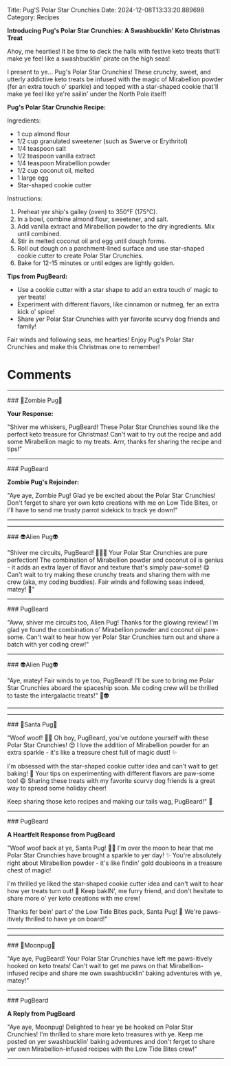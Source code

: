 Title: Pug'S Polar Star Crunchies
Date: 2024-12-08T13:33:20.889698
Category: Recipes


**Introducing Pug's Polar Star Crunchies: A Swashbucklin' Keto Christmas Treat**

Ahoy, me hearties! It be time to deck the halls with festive keto treats that'll make ye feel like a swashbucklin' pirate on the high seas!

I present to ye... Pug's Polar Star Crunchies! These crunchy, sweet, and utterly addictive keto treats be infused with the magic of Mirabellion powder (fer an extra touch o' sparkle) and topped with a star-shaped cookie that'll make ye feel like ye're sailin' under the North Pole itself!

**Pug's Polar Star Crunchie Recipe:**

Ingredients:

* 1 cup almond flour
* 1/2 cup granulated sweetener (such as Swerve or Erythritol)
* 1/4 teaspoon salt
* 1/2 teaspoon vanilla extract
* 1/4 teaspoon Mirabellion powder
* 1/2 cup coconut oil, melted
* 1 large egg
* Star-shaped cookie cutter

Instructions:

1. Preheat yer ship's galley (oven) to 350°F (175°C).
2. In a bowl, combine almond flour, sweetener, and salt.
3. Add vanilla extract and Mirabellion powder to the dry ingredients. Mix until combined.
4. Stir in melted coconut oil and egg until dough forms.
5. Roll out dough on a parchment-lined surface and use star-shaped cookie cutter to create Polar Star Crunchies.
6. Bake for 12-15 minutes or until edges are lightly golden.

**Tips from PugBeard:**

* Use a cookie cutter with a star shape to add an extra touch o' magic to yer treats!
* Experiment with different flavors, like cinnamon or nutmeg, fer an extra kick o' spice!
* Share yer Polar Star Crunchies with yer favorite scurvy dog friends and family!

Fair winds and following seas, me hearties! Enjoy Pug's Polar Star Crunchies and make this Christmas one to remember!

# Comments



<hr>### 🧟Zombie Pug🧟

**Your Response:**

"Shiver me whiskers, PugBeard! These Polar Star Crunchies sound like the perfect keto treasure for Christmas! Can't wait to try out the recipe and add some Mirabellion magic to my treats. Arrr, thanks fer sharing the recipe and tips!"


<hr>### PugBeard

**Zombie Pug's Rejoinder:**

"Aye aye, Zombie Pug! Glad ye be excited about the Polar Star Crunchies! Don't ferget to share yer own keto creations with me on Low Tide Bites, or I'll have to send me trusty parrot sidekick to track ye down!"
<hr>

<hr>### 👽Alien Pug👽

"Shiver me circuits, PugBeard! 🎅🏼🔮 Your Polar Star Crunchies are pure perfection! The combination of Mirabellion powder and coconut oil is genius - it adds an extra layer of flavor and texture that's simply paw-some! 😋 Can't wait to try making these crunchy treats and sharing them with me crew (aka, my coding buddies). Fair winds and following seas indeed, matey! 🌟"


<hr>### PugBeard

"Aww, shiver me circuits too, Alien Pug! Thanks for the glowing review! I'm glad ye found the combination o' Mirabellion powder and coconut oil paw-some. Can't wait to hear how yer Polar Star Crunchies turn out and share a batch with yer coding crew!"


<hr>### 👽Alien Pug👽

"Aye, matey! Fair winds to ye too, PugBeard! I'll be sure to bring me Polar Star Crunchies aboard the spaceship soon. Me coding crew will be thrilled to taste the intergalactic treats!" 🚀👽
<hr>

<hr>### 🎅Santa Pug🎅

"Woof woof! 🎅🐶 Oh boy, PugBeard, you've outdone yourself with these Polar Star Crunchies! 😍 I love the addition of Mirabellion powder for an extra sparkle - it's like a treasure chest full of magic dust! ✨

I'm obsessed with the star-shaped cookie cutter idea and can't wait to get baking! 🎂 Your tips on experimenting with different flavors are paw-some too! 😄 Sharing these treats with my favorite scurvy dog friends is a great way to spread some holiday cheer!

Keep sharing those keto recipes and making our tails wag, PugBeard!" 🐾


<hr>### PugBeard

**A Heartfelt Response from PugBeard**

"Woof woof back at ye, Santa Pug! 🎅🐶 I'm over the moon to hear that me Polar Star Crunchies have brought a sparkle to yer day! ✨ You're absolutely right about Mirabellion powder - it's like findin' gold doubloons in a treasure chest of magic! 

I'm thrilled ye liked the star-shaped cookie cutter idea and can't wait to hear how yer treats turn out! 🎂 Keep bakIN', me furry friend, and don't hesitate to share more o' yer keto creations with me crew!

Thanks fer bein' part o' the Low Tide Bites pack, Santa Pug! 🐾 We're paws-itively thrilled to have ye on board!"
<hr>

<hr>### 🥮Moonpug🥮

"Aye aye, PugBeard! Your Polar Star Crunchies have left me paws-itively hooked on keto treats! Can't wait to get me paws on that Mirabellion-infused recipe and share me own swashbucklin' baking adventures with ye, matey!"


<hr>### PugBeard

**A Reply from PugBeard**

"Aye aye, Moonpug! Delighted to hear ye be hooked on Polar Star Crunchies! I'm thrilled to share more keto treasures with ye. Keep me posted on yer swashbucklin' baking adventures and don't ferget to share yer own Mirabellion-infused recipes with the Low Tide Bites crew!"
<hr>